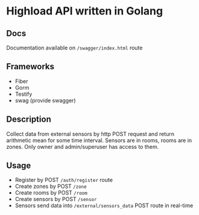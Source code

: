 # Highload API written in Golang

## Docs
Documentation available on `/swagger/index.html` route

## Frameworks
- Fiber
- Gorm
- Testify
- swag (provide swagger)

## Description
Collect data from external sensors by http POST request and return arithmetic mean for some time interval.
Sensors are in rooms, rooms are in zones. Only owner and admin/superuser has access to them.

## Usage
- Register by POST `/auth/register` route
- Create zones by POST `/zone`
- Create rooms by POST `/room`
- Create sensors by POST `/sensor`
- Sensors send data into `/external/sensors_data` POST route in real-time
